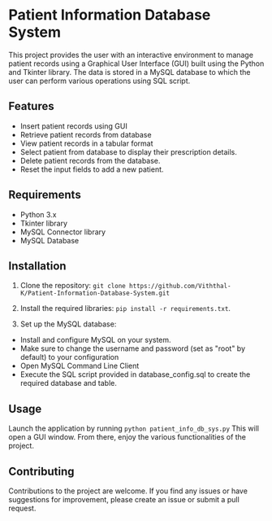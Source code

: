 # Patient Information Database System

This project provides the user with an interactive environment to manage patient records using a Graphical User Interface (GUI) built using the Python and Tkinter library. The data is stored in a MySQL database to which the user can perform various operations using SQL script.

## Features

- Insert patient records using GUI
- Retrieve patient records from database
- View patient records in a tabular format
- Select patient from database to display their prescription details.
- Delete patient records from the database.
- Reset the input fields to add a new patient.

## Requirements
- Python 3.x
- Tkinter library
- MySQL Connector library
- MySQL Database

## Installation
1. Clone the repository:
`git clone https://github.com/Viththal-K/Patient-Information-Database-System.git`

2. Install the required libraries:
`pip install -r requirements.txt`.

3. Set up the MySQL database:
- Install and configure MySQL on your system.
- Make sure to change the username and password (set as "root" by default) to your configuration
- Open MySQL Command Line Client
- Execute the SQL script provided in database_config.sql to create the required database and table.

## Usage

Launch the application by running `python patient_info_db_sys.py` 
This will open a GUI window. From there, enjoy the various functionalities of the project.

## Contributing
Contributions to the project are welcome. If you find any issues or have suggestions for improvement, please create an issue or submit a pull request.
